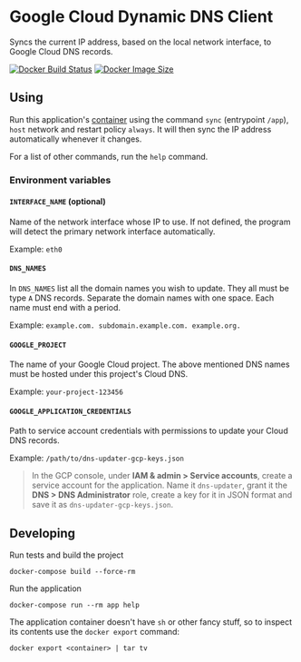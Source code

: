 
# Google Cloud Dynamic DNS Client

Syncs the current IP address, based on the local network interface, to Google Cloud DNS records. 

[![Docker Build Status](https://img.shields.io/docker/cloud/build/luontola/gcp-dynamic-dns.svg)](https://hub.docker.com/r/luontola/gcp-dynamic-dns)
[![Docker Image Size](https://images.microbadger.com/badges/image/luontola/gcp-dynamic-dns.svg)](https://microbadger.com/images/luontola/gcp-dynamic-dns)


## Using

Run this application's [container](https://hub.docker.com/r/luontola/gcp-dynamic-dns) using the command `sync` (entrypoint `/app`), `host` network and restart policy `always`. It will then sync the IP address automatically whenever it changes.

For a list of other commands, run the `help` command. 


### Environment variables

#### `INTERFACE_NAME` (optional)

Name of the network interface whose IP to use. If not defined, the program will detect the primary network interface automatically.

Example: `eth0`


#### `DNS_NAMES`

In `DNS_NAMES` list all the domain names you wish to update. They all must be type `A` DNS records. Separate the domain names with one space. Each name must end with a period.

Example: `example.com. subdomain.example.com. example.org.`


#### `GOOGLE_PROJECT`

The name of your Google Cloud project. The above mentioned DNS names must be hosted under this project's Cloud DNS.

Example: `your-project-123456`


#### `GOOGLE_APPLICATION_CREDENTIALS`

Path to service account credentials with permissions to update your Cloud DNS records.

Example: `/path/to/dns-updater-gcp-keys.json`

> In the GCP console, under **IAM & admin > Service accounts**, create a service account for the application. Name it `dns-updater`, grant it the **DNS > DNS Administrator** role, create a key for it in JSON format and save it as `dns-updater-gcp-keys.json`.


## Developing

Run tests and build the project

    docker-compose build --force-rm

Run the application

    docker-compose run --rm app help

The application container doesn't have `sh` or other fancy stuff,
so to inspect its contents use the `docker export` command:

    docker export <container> | tar tv
